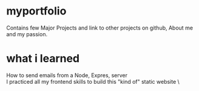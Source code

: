 # myportfolio
Contains few Major Projects and link to other projects on github, About me and my passion. 

# what i learned
How to send emails from a Node, Expres, server \
I practiced all my frontend skills to build this "kind of" static website \
